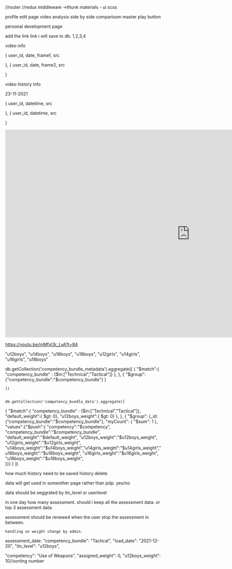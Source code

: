 //router
//redux 
  middleware ->thunk
materials - ui
scss


profile edit page
video analysis
  side by side comparisom
  master play button





personal development page




add the link
 link i will save to db.
 1,2,3,4



video info

{
  user_id,
  date,
  frame1,
  src

},
{
  user_id,
  date,
  frame2,
  src

}




video history info

23-11-2021

{
  user_id,
  datetime,
  src

},
{
  user_id,
  datetime,
  src

}


<iframe width="1190" height="669" src="https://www.youtube.com/embed/mMfxI3r_LyA?t=84&autoplay=1" title="YouTube video player" frameborder="0" allow="accelerometer; autoplay; clipboard-write; encrypted-media; gyroscope; picture-in-picture" allowfullscreen></iframe>

https://youtu.be/mMfxI3r_LyA?t=84


"u12boys", 
"u14boys", 
"u16boys", 
"u18boys", 
"u12girls", 
"u14girls", 
"u16girls", 
"u18boys"




 




db.getCollection('competency_bundle_metadata').aggregate([
{ 
    "$match":{
        "competency_bundle" : {$in:["Technical","Tactical"]}
    },
},
    {
    "$group": {"competency_bundle":"$competency_bundle"}
    }
        
    
    ])


    db.getCollection('competency_bundle_data').aggregate([
{ 
    "$match":{
        "competency_bundle" : {$in:["Technical","Tactical"]},
        "default_weight":{ $gt: 0},
        "u12boys_weight":{ $gt: 0}
    },
},
    {
    "$group": {_id:{"competency_bundle":"$competency_bundle"},
        "myCount": { "$sum": 1 },
        "values":{"$push":{
            "competency":"$competency",
             "competency_bundle":"$competency_bundle",
"default_weight":"$default_weight",
"u12boys_weight":"$u12boys_weight",   
   "u12girls_weight":"$u12girls_weight",
   "u14boys_weight":"$u14boys_weight","u14girls_weight":"$u14girls_weight","u16boys_weight":"$u16boys_weight",     "u16girls_weight":"$u16girls_weight",     "u18boys_weight":"$u18boys_weight",            
            }}} }
    ])




how much history need to be saved 
history delete

data will get used in someother page rather than pdp. yes/no

data should be seggrated by itn_level or userlevel 

in one day how many assessment.
should i keep all the assessment data. or top 3 assessment data.

assessment should be renewed when the user stop the assessment in between.




    handling on weight change by admin.


 assessment_date: 
 "competency_bundle": "Tactical",
        "load_date": "2021-12-20",
        "itn_level": "u12boys",

   "competency": "Use of Weapons",
                "assigned_weight": 0,
                "u12boys_weight": 10//sorting number

